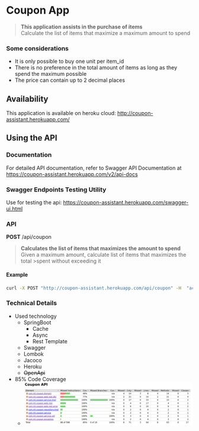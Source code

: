# Coupon App

> **This application assists in the purchase of items** <br>
Calculate the list of items that maximize a maximum amount to spend

### Some considerations
- It is only possible to buy one unit per item_id
- There is no preference in the total amount of items as long as they spend the maximum possible
- The price can contain up to 2 decimal places

## Availability

This application is available on heroku cloud: http://coupon-assistant.herokuapp.com/

## Using the API

### Documentation 
For detailed API documentation, refer to Swagger API Documentation at https://coupon-assistant.herokuapp.com/v2/api-docs

### Swagger Endpoints Testing Utility
Use for testing the api: https://coupon-assistant.herokuapp.com/swagger-ui.html

### API

**POST** /api/coupon

> **Calculates the list of items that maximizes the amount to spend** <br>
>Given a maximum amount, calculate list of items that maximizes the total >spent without exceeding it <br>

#### Example 
```bash
curl -X POST "http://coupon-assistant.herokuapp.com/api/coupon" -H  "accept: application/json" -H  "Content-Type: application/json" -d "{\"item_ids\":[\"MLA810645375\",\"MLA805330648\",\"MLA844702264\"],\"amount\":2000}"
```

### Technical Details
- Used technology
    - SpringBoot
        - Cache
        - Async
        - Rest Template
    - Swagger
    - Lombok
    - Jacoco
    - Heroku
    - ~~OpenApi~~
- 85% Code Coverage 
    - ![](/code-coverage.png)


    

 
